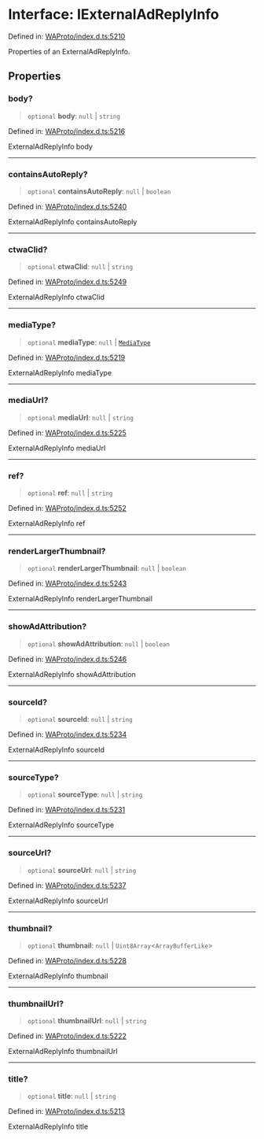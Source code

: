 # Interface: IExternalAdReplyInfo

Defined in: [WAProto/index.d.ts:5210](https://github.com/Fokusdotid/Baileys/blob/982cc5b3c62bfc7b56d2f8f8427b6c1a2dda856f/WAProto/index.d.ts#L5210)

Properties of an ExternalAdReplyInfo.

## Properties

### body?

> `optional` **body**: `null` \| `string`

Defined in: [WAProto/index.d.ts:5216](https://github.com/Fokusdotid/Baileys/blob/982cc5b3c62bfc7b56d2f8f8427b6c1a2dda856f/WAProto/index.d.ts#L5216)

ExternalAdReplyInfo body

***

### containsAutoReply?

> `optional` **containsAutoReply**: `null` \| `boolean`

Defined in: [WAProto/index.d.ts:5240](https://github.com/Fokusdotid/Baileys/blob/982cc5b3c62bfc7b56d2f8f8427b6c1a2dda856f/WAProto/index.d.ts#L5240)

ExternalAdReplyInfo containsAutoReply

***

### ctwaClid?

> `optional` **ctwaClid**: `null` \| `string`

Defined in: [WAProto/index.d.ts:5249](https://github.com/Fokusdotid/Baileys/blob/982cc5b3c62bfc7b56d2f8f8427b6c1a2dda856f/WAProto/index.d.ts#L5249)

ExternalAdReplyInfo ctwaClid

***

### mediaType?

> `optional` **mediaType**: `null` \| [`MediaType`](../namespaces/ExternalAdReplyInfo/enumerations/MediaType.md)

Defined in: [WAProto/index.d.ts:5219](https://github.com/Fokusdotid/Baileys/blob/982cc5b3c62bfc7b56d2f8f8427b6c1a2dda856f/WAProto/index.d.ts#L5219)

ExternalAdReplyInfo mediaType

***

### mediaUrl?

> `optional` **mediaUrl**: `null` \| `string`

Defined in: [WAProto/index.d.ts:5225](https://github.com/Fokusdotid/Baileys/blob/982cc5b3c62bfc7b56d2f8f8427b6c1a2dda856f/WAProto/index.d.ts#L5225)

ExternalAdReplyInfo mediaUrl

***

### ref?

> `optional` **ref**: `null` \| `string`

Defined in: [WAProto/index.d.ts:5252](https://github.com/Fokusdotid/Baileys/blob/982cc5b3c62bfc7b56d2f8f8427b6c1a2dda856f/WAProto/index.d.ts#L5252)

ExternalAdReplyInfo ref

***

### renderLargerThumbnail?

> `optional` **renderLargerThumbnail**: `null` \| `boolean`

Defined in: [WAProto/index.d.ts:5243](https://github.com/Fokusdotid/Baileys/blob/982cc5b3c62bfc7b56d2f8f8427b6c1a2dda856f/WAProto/index.d.ts#L5243)

ExternalAdReplyInfo renderLargerThumbnail

***

### showAdAttribution?

> `optional` **showAdAttribution**: `null` \| `boolean`

Defined in: [WAProto/index.d.ts:5246](https://github.com/Fokusdotid/Baileys/blob/982cc5b3c62bfc7b56d2f8f8427b6c1a2dda856f/WAProto/index.d.ts#L5246)

ExternalAdReplyInfo showAdAttribution

***

### sourceId?

> `optional` **sourceId**: `null` \| `string`

Defined in: [WAProto/index.d.ts:5234](https://github.com/Fokusdotid/Baileys/blob/982cc5b3c62bfc7b56d2f8f8427b6c1a2dda856f/WAProto/index.d.ts#L5234)

ExternalAdReplyInfo sourceId

***

### sourceType?

> `optional` **sourceType**: `null` \| `string`

Defined in: [WAProto/index.d.ts:5231](https://github.com/Fokusdotid/Baileys/blob/982cc5b3c62bfc7b56d2f8f8427b6c1a2dda856f/WAProto/index.d.ts#L5231)

ExternalAdReplyInfo sourceType

***

### sourceUrl?

> `optional` **sourceUrl**: `null` \| `string`

Defined in: [WAProto/index.d.ts:5237](https://github.com/Fokusdotid/Baileys/blob/982cc5b3c62bfc7b56d2f8f8427b6c1a2dda856f/WAProto/index.d.ts#L5237)

ExternalAdReplyInfo sourceUrl

***

### thumbnail?

> `optional` **thumbnail**: `null` \| `Uint8Array`\<`ArrayBufferLike`\>

Defined in: [WAProto/index.d.ts:5228](https://github.com/Fokusdotid/Baileys/blob/982cc5b3c62bfc7b56d2f8f8427b6c1a2dda856f/WAProto/index.d.ts#L5228)

ExternalAdReplyInfo thumbnail

***

### thumbnailUrl?

> `optional` **thumbnailUrl**: `null` \| `string`

Defined in: [WAProto/index.d.ts:5222](https://github.com/Fokusdotid/Baileys/blob/982cc5b3c62bfc7b56d2f8f8427b6c1a2dda856f/WAProto/index.d.ts#L5222)

ExternalAdReplyInfo thumbnailUrl

***

### title?

> `optional` **title**: `null` \| `string`

Defined in: [WAProto/index.d.ts:5213](https://github.com/Fokusdotid/Baileys/blob/982cc5b3c62bfc7b56d2f8f8427b6c1a2dda856f/WAProto/index.d.ts#L5213)

ExternalAdReplyInfo title
